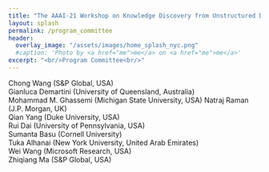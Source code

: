 ```yaml
---
title: "The AAAI-21 Workshop on Knowledge Discovery from Unstructured Data in Financial Services"
layout: splash
permalink: /program_committee
header:
  overlay_image: "/assets/images/home_splash_nyc.png"
  #caption: 'Photo by <a href="me">me</a> on <a href="me">me</a>'
excerpt: "<br/>Program Committee<br/>"
---
```


Chong Wang (S&P Global, USA)<br>
Gianluca Demartini (University of Queensland, Australia)<br>
Mohammad M. Ghassemi (Michigan State University, USA)
Natraj Raman (J.P. Morgan, UK)<br>
Qian Yang (Duke University, USA)<br>
Rui Dai (University of Pennsylvania, USA)<br>
Sumanta Basu (Cornell University)<br>
Tuka Alhanai (New York University, United Arab Emirates)<br>
Wei Wang (Microsoft Research, USA)<br>
Zhiqiang Ma (S&P Global, USA)<br>
